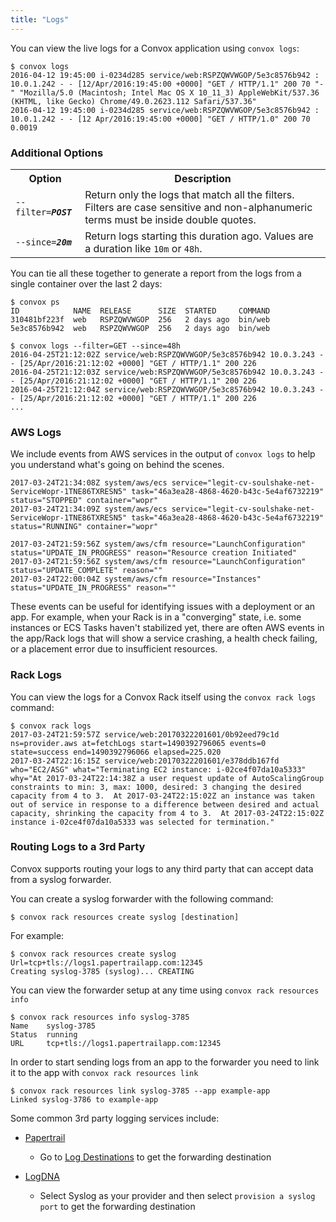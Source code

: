```yaml
---
title: "Logs"
---
```


You can view the live logs for a Convox application using `convox logs`:

    $ convox logs
    2016-04-12 19:45:00 i-0234d285 service/web:RSPZQWVWGOP/5e3c8576b942 : 10.0.1.242 - - [12/Apr/2016:19:45:00 +0000] "GET / HTTP/1.1" 200 70 "-" "Mozilla/5.0 (Macintosh; Intel Mac OS X 10_11_3) AppleWebKit/537.36 (KHTML, like Gecko) Chrome/49.0.2623.112 Safari/537.36"
    2016-04-12 19:45:00 i-0234d285 service/web:RSPZQWVWGOP/5e3c8576b942 : 10.0.1.242 - - [12 Apr/2016:19:45:00 +0000] "GET / HTTP/1.0" 200 70 0.0019

### Additional Options

<table>
  <tr><th>Option</th><th>Description</th></tr>
  <tr><td><code>--filter=<b><i>POST</i></b></code></td><td>Return only the logs that match all the filters. Filters are case sensitive and non-alphanumeric terms must be inside double quotes.</td></tr>
  <tr><td><code>--since=<b><i>20m</i></b></code></td><td>Return logs starting this duration ago. Values are a duration like <code>10m</code> or <code>48h</code>.</td></tr>
</table>

You can tie all these together to generate a report from the logs from a single container over the last 2 days:

    $ convox ps
    ID            NAME  RELEASE      SIZE  STARTED     COMMAND
    310481bf223f  web   RSPZQWVWGOP  256   2 days ago  bin/web
    5e3c8576b942  web   RSPZQWVWGOP  256   2 days ago  bin/web

    $ convox logs --filter=GET --since=48h
    2016-04-25T21:12:02Z service/web:RSPZQWVWGOP/5e3c8576b942 10.0.3.243 - - [25/Apr/2016:21:12:02 +0000] "GET / HTTP/1.1" 200 226
    2016-04-25T21:12:03Z service/web:RSPZQWVWGOP/5e3c8576b942 10.0.3.243 - - [25/Apr/2016:21:12:02 +0000] "GET / HTTP/1.1" 200 226
    2016-04-25T21:12:04Z service/web:RSPZQWVWGOP/5e3c8576b942 10.0.3.243 - - [25/Apr/2016:21:12:02 +0000] "GET / HTTP/1.1" 200 226
    ...

### AWS Logs

We include events from AWS services in the output of `convox logs` to help you understand what's going on behind the scenes.

    2017-03-24T21:34:08Z system/aws/ecs service="legit-cv-soulshake-net-ServiceWopr-1TNE86TXRESN5" task="46a3ea28-4868-4620-b43c-5e4af6732219" status="STOPPED" container="wopr"
    2017-03-24T21:34:09Z system/aws/ecs service="legit-cv-soulshake-net-ServiceWopr-1TNE86TXRESN5" task="46a3ea28-4868-4620-b43c-5e4af6732219" status="RUNNING" container="wopr"

    2017-03-24T21:59:56Z system/aws/cfm resource="LaunchConfiguration" status="UPDATE_IN_PROGRESS" reason="Resource creation Initiated"
    2017-03-24T21:59:56Z system/aws/cfm resource="LaunchConfiguration" status="UPDATE_COMPLETE" reason=""
    2017-03-24T22:00:04Z system/aws/cfm resource="Instances" status="UPDATE_IN_PROGRESS" reason=""

These events can be useful for identifying issues with a deployment or an app. For example, when your Rack is in a "converging" state, i.e. some instances or ECS Tasks haven't stabilized yet, there are often AWS events in the app/Rack logs that will show a service crashing, a health check failing, or a placement error due to insufficient resources.

### Rack Logs

You can view the logs for a Convox Rack itself using the `convox rack logs` command:

    $ convox rack logs
    2017-03-24T21:59:57Z service/web:20170322201601/0b92eed79c1d ns=provider.aws at=fetchLogs start=1490392796065 events=0 state=success end=1490392796066 elapsed=225.020
    2017-03-24T22:16:15Z service/web:20170322201601/e378ddb167fd who="EC2/ASG" what="Terminating EC2 instance: i-02ce4f07da10a5333" why="At 2017-03-24T22:14:38Z a user request update of AutoScalingGroup constraints to min: 3, max: 1000, desired: 3 changing the desired capacity from 4 to 3.  At 2017-03-24T22:15:02Z an instance was taken out of service in response to a difference between desired and actual capacity, shrinking the capacity from 4 to 3.  At 2017-03-24T22:15:02Z instance i-02ce4f07da10a5333 was selected for termination."
    
### Routing Logs to a 3rd Party

Convox supports routing your logs to any third party that can accept data from a syslog forwarder.

You can create a syslog forwarder with the following command:

	$ convox rack resources create syslog [destination]
	
For example:

	$ convox rack resources create syslog Url=tcp+tls://logs1.papertrailapp.com:12345
    Creating syslog-3785 (syslog)... CREATING
    
You can view the forwarder setup at any time using `convox rack resources info`

	$ convox rack resources info syslog-3785
	Name    syslog-3785
	Status  running
	URL     tcp+tls://logs1.papertrailapp.com:12345

In order to start sending logs from an app to the forwarder you need to link it to the app with `convox rack resources link`

	$ convox rack resources link syslog-3785 --app example-app
    Linked syslog-3786 to example-app
	
Some common 3rd party logging services include:

* [Papertrail](https://papertrailapp.com)

  * Go to [Log Destinations](https://papertrailapp.com/account/destinations) to get the forwarding destination

* [LogDNA](https://logdna.com/)

  * Select Syslog as your provider and then select `provision a syslog port` to get the forwarding destination


